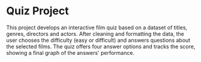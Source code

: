 # Quiz Project
This project develops an interactive film quiz based on a dataset of titles, genres, directors and actors. After cleaning and formatting the data, the user chooses the difficulty (easy or difficult) and answers questions about the selected films. The quiz offers four answer options and tracks the score, showing a final graph of the answers' performance.
